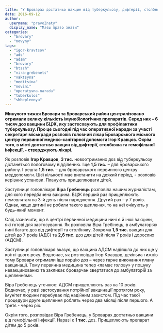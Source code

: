 ```yaml
---
title: "У Броварах достатньо вакцин від туберкульозу, дифтерії, столбняка та гемофільної інфекції, - медики"
date: 2016-09-12
author: 
  username: "pravoZnaty"
  display_name: "Маєш право знати"
categories: 
  - "brovary"
  - "novyny"
tags: 
  - "igor-kravtsov"
  - "ads"
  - "adsm"
  - "brovary"
  - "btszh"
  - "vira-grebenets"
  - "vaktsyna"
  - "meditsina"
  - "novini"
  - "operatyvna-narada"
  - "tuberkuloz"
  - "shheplennya"
---
```


**Минулого тижня Бровари та Броварський район централізовано отримали велику кількість імунобіологічних препаратів. Серед них – 6 тисяч доз вакцини БЦЖ, яку застосовують для профілактики туберкульозу. Про це сьогодні під час оперативної наради за участі секретаря міськради розповів головний лікар Броварського міського центру первинної медико-санітарної допомоги Ігор Кравцов. Окрім того, в місті достатньо вакцин від дифтерії, столбняка та гемофільної інфекції, - стверджують лікарі.**

Як розповів **Ігор Кравцов**, **3 тис.** новоотриманих доз від туберкульозу дістанеться пологовому відділенню. Іще **1,5 тис.** – для Броварського району. І решта **1,5 тис.** – для броварського первинного центру меддопомоги. Цієї кількості має вистачити на деякий період, - розповів керівник установи. Планують прищеплювати дітей.

Заступниця головлікаря **Віра Гребенець** розповіла нашим журналістам, для кого передбачена вакцина. БЦЖ перший раз прищеплюють немовлятам на 3-й день після народження. Другий раз – у 7 років. Однак, якщо дитині не робили такого щеплення, то на неї очікують у будь-який момент.

Слід зазначити, що в центрі первинної медицини нині є й інші вакцини, які готові для застосування. Як розповіла Віра Гребінець, в амбулаторіях нині багато доз від дифтерії та столбняку. Зокрема **1,5 тис.** вакцин для дітей до 7 років (АДС) та **2,6 тис.** доз для дітей після 7 років і дорослих (АДСМ).

Заступниця головлікаря вказує, що вакцина АДСМ надійшла до них ще у квітні цього року. Водночас, як розповідав Ігор Кравцов, декілька тижнів тому Бровари отримали іще порцію доз – через гарне виконання плану вакцинації. Тому первинна медицина тепер «ламає голову» у пошуку невакцинованих та закликає броварчан звертатися до амбулаторій за щепленнями.

Віра Гребенець уточнює: АДСМ прищеплюють раз на 10 років. Водночас, у разі застосування потрійної вакцинації протягом року, імунітет людини перебуває під надійним захистом. Під час такої процедури друге щеплення роблять через два місяці після першого. А третє - через рік.

Окрім того, розповідає Віра Гребенець, у Броварах достатньо вакцини від гемофільної інфекції. Наразі є **1 тис.** доз. Прищеплюють препарат дітям до 5 років.
